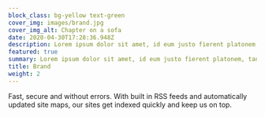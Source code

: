 ```yaml
---
block_class: bg-yellow text-green
cover_img: images/brand.jpg
cover_img_alt: Chapter on a sofa
date: 2020-04-30T17:28:36.948Z
description: Lorem ipsum dolor sit amet, id eum justo fierent platonem, tantas iriure interpretaris nec in. Sensibus convenire splendide eu nec, posse summo euismod te qui.
featured: true
summary: Lorem ipsum dolor sit amet, id eum justo fierent platonem, tantas iriure interpretaris nec in. Sensibus convenire splendide eu nec, posse summo euismod te qui.
title: Brand
weight: 2
---
```


Fast, secure and without errors. With built in RSS feeds and automatically updated site maps, our sites get indexed quickly and keep us on top.
